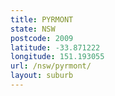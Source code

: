 ```yaml
---
title: PYRMONT
state: NSW
postcode: 2009
latitude: -33.871222
longitude: 151.193055
url: /nsw/pyrmont/
layout: suburb
---
```

